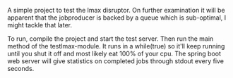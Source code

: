 A simple project to test the lmax disruptor. On further examination it will be apparent 
that the jobproducer is backed by a queue which is sub-optimal, I might tackle that later.

To run, compile the project and start the test server.
Then run the main method of the testlmax-module. It runs in a while(true) so it'll keep running 
until you shut it off and most likely eat 100% of your cpu. The spring boot web server will
 give statistics on completed jobs through stdout every five seconds.